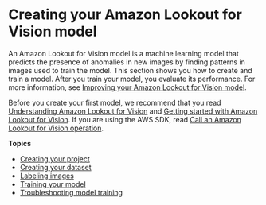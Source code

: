 # Creating your Amazon Lookout for Vision model<a name="model"></a>

An Amazon Lookout for Vision model is a machine learning model that predicts the presence of anomalies in new images by finding patterns in images used to train the model\. This section shows you how to create and train a model\. After you train your model, you evaluate its performance\. For more information, see [Improving your Amazon Lookout for Vision model](improve.md)\.

Before you create your first model, we recommend that you read [Understanding Amazon Lookout for Vision](understanding.md) and [Getting started with Amazon Lookout for Vision](getting-started.md)\. If you are using the AWS SDK, read [Call an Amazon Lookout for Vision operation](su-sdk-list-projects.md)\. 

**Topics**
+ [Creating your project](model-create-project.md)
+ [Creating your dataset](model-create-dataset.md)
+ [Labeling images](model-labelling-overview.md)
+ [Training your model](model-train.md)
+ [Troubleshooting model training](troubleshoot-model-training.md)